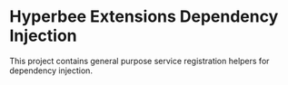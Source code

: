 
# Hyperbee Extensions Dependency Injection

This project contains general purpose service registration helpers for dependency injection.
